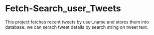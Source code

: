 # Fetch-Search_user_Tweets
This project fetches recent tweets by user_name and stores them into database.  we can serach tweet details by search string on tweet text.
